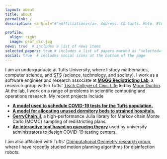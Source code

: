 ```yaml
---
layout: about
title: about
permalink: /
description: <a href="#">Affiliations</a>. Address. Contacts. Moto. Etc.

profile:
  align: right
  image: prof_pic.jpg
news: true  # includes a list of news items
selected_papers: true # includes a list of papers marked as "selected={true}"
social: true  # includes social icons at the bottom of the page
---
```


I am an undergraduate at Tufts University, where I study mathematics, computer science, and <a href="https://as.tufts.edu/sts/" target="_blank">STS</a> (science, technology, and society). I work as a software engineer and research associate at <a href="https://mggg.org/" target="_blank">**MGGG Redistricting Lab**</a>, a research group within Tufts' <a href="https://tischcollege.tufts.edu/" target="_blank">Tisch College of Civic Life</a> led by <a href="https://mggg.org/people/mduchin/" target="_blank">Moon Duchin</a>. At the lab, I work on a range of problems in scientific computing and operations research. My recent projects include

* <a href="https://github.com/mggg/covid-scheduling" target="_blank">**A model used to schedule COVID-19 tests for the Tufts population.**</a>
* <a href="https://mggg.org/covid-flows/index.html" target="_blank">**A model for allocating unused dormitory beds to strained hospitals**.</a>
* <a href="https://github.com/mggg/gerrychainjulia" target="_blank">**GerryChain.jl**</a>, a high-performance Julia library for Markov chain Monte Carlo (MCMC) sampling of redistricting plans.
* <a href="https://mggg.github.io/covid-queueing/" target="_blank">**An interactive tool based on queueing theory**</a> used by university administrators to design COVID-19 testing centers.

I am also affiliated with Tufts' <a href="http://www.cs.tufts.edu/research/geometry/index.php" target="_blank">Computational Geometry research group</a>, where I have recently studied motion planning algorithms for disinfection robots.
